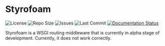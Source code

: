 # Styrofoam
![License](https://img.shields.io/github/license/dullbananas/styrofoam.svg)
![Repo Size](https://img.shields.io/github/repo-size/dullbananas/styrofoam.svg)
![Issues](https://img.shields.io/github/issues/dullbananas/styrofoam.svg)
![Last Commit](https://img.shields.io/github/last-commit/dullbananas/styrofoam.svg)
[![Documentation Status](https://readthedocs.org/projects/styrofoam/badge/?version=latest)](https://styrofoam.readthedocs.io/en/latest/?badge=latest)

Styrofoam is a WSGI routing middleware that is currently in alpha stage of development. Currently, it does not work correctly.
